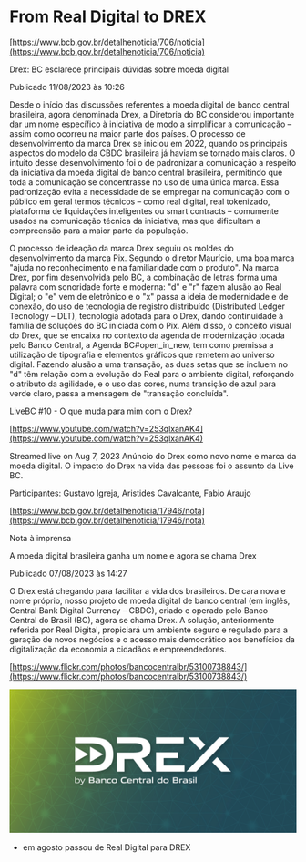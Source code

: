 # From Real Digital to DREX

[https://www.bcb.gov.br/detalhenoticia/706/noticia](https://www.bcb.gov.br/detalhenoticia/706/noticia)

Drex: BC esclarece principais dúvidas sobre moeda digital

Publicado 11/08/2023 às 10:26

Desde o início das discussões referentes à moeda digital de banco central brasileira, agora denominada Drex, a Diretoria do BC considerou importante dar um nome específico à iniciativa de modo a simplificar a comunicação – assim como ocorreu na maior parte dos países. O processo de desenvolvimento da marca Drex se iniciou em 2022, quando os principais aspectos do modelo da CBDC brasileira já haviam se tornado mais claros. O intuito desse desenvolvimento foi o de padronizar a comunicação a respeito da iniciativa da moeda digital de banco central brasileira, permitindo que toda a comunicação se concentrasse no uso de uma única marca. Essa padronização evita a necessidade de se empregar na comunicação com o público em geral termos técnicos – como real digital, real tokenizado, plataforma de liquidações inteligentes ou smart contracts – comumente usados na comunicação técnica da iniciativa, mas que dificultam a compreensão para a maior parte da população.

O processo de ideação da marca Drex seguiu os moldes do desenvolvimento da marca Pix. Segundo o diretor Maurício, uma boa marca "ajuda no reconhecimento e na familiaridade com o produto". Na marca Drex, por fim desenvolvida pelo BC, a combinação de letras forma uma palavra com sonoridade forte e moderna: "d" e "r" fazem alusão ao Real Digital; o "e" vem de eletrônico e o "x" passa a ideia de modernidade e de conexão, do uso de tecnologia de registro distribuído (Distributed Ledger Tecnology – DLT), tecnologia adotada para o Drex, dando continuidade à família de soluções do BC iniciada com o Pix. Além disso, o conceito visual do Drex, que se encaixa no contexto da agenda de modernização tocada pelo Banco Central, a Agenda BC#open_in_new, tem como premissa a utilização de tipografia e elementos gráficos que remetem ao universo digital. Fazendo alusão a uma transação, as duas setas que se incluem no "d" têm relação com a evolução do Real para o ambiente digital, reforçando o atributo da agilidade, e o uso das cores, numa transição de azul para verde claro, passa a mensagem de "transação concluída".

LiveBC #10 - O que muda para mim com o Drex?

[https://www.youtube.com/watch?v=253qlxanAK4](https://www.youtube.com/watch?v=253qlxanAK4)

Streamed live on Aug 7, 2023
Anúncio do Drex como novo nome e marca da moeda digital. O impacto do Drex na vida das pessoas foi o assunto da Live BC.

Participantes: Gustavo Igreja, Aristides Cavalcante, Fabio Araujo

[https://www.bcb.gov.br/detalhenoticia/17946/nota](https://www.bcb.gov.br/detalhenoticia/17946/nota)

Nota à imprensa

A moeda digital brasileira ganha um nome e agora se chama Drex

Publicado 07/08/2023 às 14:27

O Drex está chegando para facilitar a vida dos brasileiros. De cara nova e nome próprio, nosso projeto de moeda digital de banco central (em inglês, Central Bank Digital Currency – CBDC), criado e operado pelo Banco Central do Brasil (BC), agora se chama Drex. A solução, anteriormente referida por Real Digital, propiciará um ambiente seguro e regulado para a geração de novos negócios e o acesso mais democrático aos benefícios da digitalização da economia a cidadãos e empreendedores.

[https://www.flickr.com/photos/bancocentralbr/53100738843/](https://www.flickr.com/photos/bancocentralbr/53100738843/)

![image.png](image.png)

- em agosto passou de Real Digital para DREX